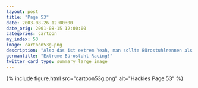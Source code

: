 ```yaml
---
layout: post
title: "Page 53"
date: 2003-08-26 12:00:00
date_orig: 2001-08-15 12:00:00
categories: cartoon
my_index: 53
image: cartoon53g.png
description: "Also das ist extrem Yeah, man sollte Bürostuhlrennen als Olympische Disziplin anerkennen Hackles Pass auf die Wand auf WarnungÜbermäßiger Konsum von Mountain Swill kann spontane Anfälle von Verrücktheit verursachen hackles preston "
germantitle: "Extreme Bürostuhl-Racing!"
twitter_card_type: summary_large_image
---
```


{% include figure.html src="cartoon53g.png" alt="Hackles Page 53"  %}
